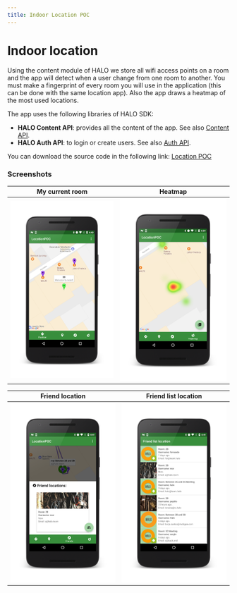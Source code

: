```yaml
---
title: Indoor Location POC
---
```


# Indoor location

Using the content module of HALO we store all wifi access points on a room and the app will detect when a user change from one room to another. You must make a fingerprint of every room you will use in the application (this can be done with the same location app). Also the app draws a heatmap of the most used locations.

The app uses the following libraries of HALO SDK:

- **HALO Content API**: provides all the content of the app. See also [Content API](../content/android_content_overview.html).
- **HALO Auth API**: to login or create users. See also [Auth API](../auth/android_auth_overview.html).

You can download the source code in the following link: [Location POC](https://github.com/mobgen/halo-android/tree/develop/sdk-samples/halo-location)

### Screenshots

| My current room | Heatmap |
|-----------------|---------|
| ![Current room](/img/myroom.png) | ![Heatmap](/img/heatmap.png)|


|Friend location | Friend list location|
|------------------|---------------------|
| ![Friend position](/img/friend.png)| ![Friends list](/img/friendlist.png)|